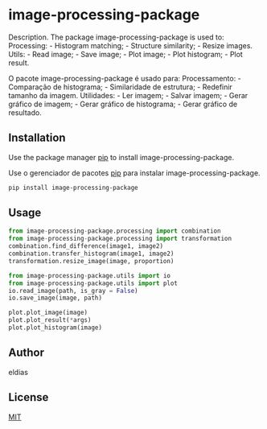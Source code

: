 # image-processing-package

Description. 
The package image-processing-package is used to:
	Processing:
	- Histogram matching;
	- Structure similarity;
	- Resize images.
	Utils:
	- Read image;
	- Save image;
	- Plot image;
	- Plot histogram;
	- Plot result.

O pacote image-processing-package é usado para:
	Processamento:
	- Comparação de histograma;
	- Similaridade de estrutura;
	- Redefinir tamanho da imagem.
	Utilidades:
	- Ler imagem;
	- Salvar imagem;
	- Gerar gráfico de imagem;
	- Gerar gráfico de histograma;
	- Gerar gráfico de resultado.

## Installation

Use the package manager [pip](https://pip.pypa.io/en/stable/) to install image-processing-package.

Use o gerenciador de pacotes [pip](https://pip.pypa.io/en/stable/) para instalar image-processing-package.

```bash
pip install image-processing-package
```

## Usage

```python
from image-processing-package.processing import combination
from image-processing-package.processing import transformation
combination.find_difference(image1, image2)
combination.transfer_histogram(image1, image2)
transformation.resize_image(image, proportion)

from image-processing-package.utils import io
from image-processing-package.utils import plot
io.read_image(path, is_gray = False)
io.save_image(image, path)

plot.plot_image(image)
plot.plot_result(*args)
plot.plot_histogram(image)
```

## Author
eldias

## License
[MIT](https://choosealicense.com/licenses/mit/)